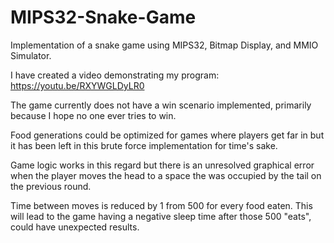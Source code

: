 # MIPS32-Snake-Game
Implementation of a snake game using MIPS32, Bitmap Display, and MMIO Simulator.

I have created a video demonstrating my program: https://youtu.be/RXYWGLDyLR0

The game currently does not have a win scenario implemented, primarily because I hope no one ever tries to win.

Food generations could be optimized for games where players get far in but it has been left in this brute force implementation for time's sake.

Game logic works in this regard but there is an unresolved graphical error when the player moves the head to a space the was occupied by the tail on the previous round.

Time between moves is reduced by 1 from 500 for every food eaten. This will lead to the game having a negative sleep time after those 500 "eats", could have unexpected results.
